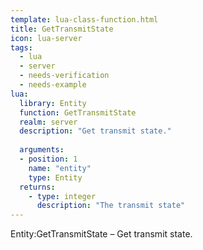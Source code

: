 ```yaml
---
template: lua-class-function.html
title: GetTransmitState
icon: lua-server
tags:
  - lua
  - server
  - needs-verification
  - needs-example
lua:
  library: Entity
  function: GetTransmitState
  realm: server
  description: "Get transmit state."
  
  arguments:
  - position: 1
    name: "entity"
    type: Entity
  returns:
    - type: integer
      description: "The transmit state"
---
```


<div class="lua__search__keywords">
Entity:GetTransmitState &#x2013; Get transmit state.
</div>
